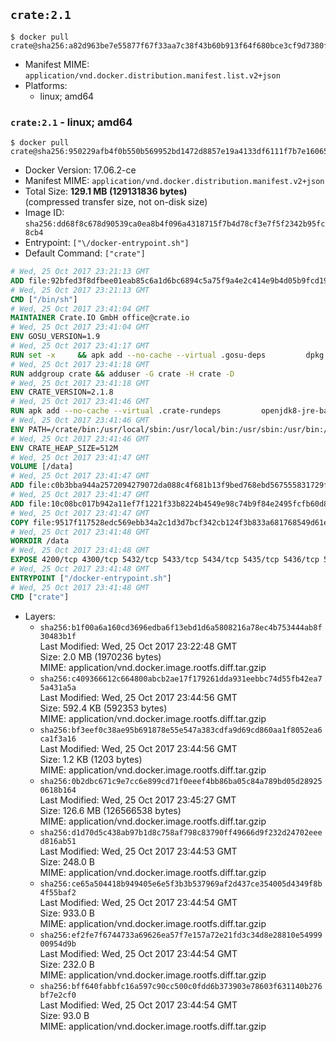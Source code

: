 ## `crate:2.1`

```console
$ docker pull crate@sha256:a82d963be7e55877f67f33aa7c38f43b60b913f64f680bce3cf9d7380ff1a65c
```

-	Manifest MIME: `application/vnd.docker.distribution.manifest.list.v2+json`
-	Platforms:
	-	linux; amd64

### `crate:2.1` - linux; amd64

```console
$ docker pull crate@sha256:950229afb4f0b550b569952bd1472d8857e19a4133df6111f7b7e16065e6627c
```

-	Docker Version: 17.06.2-ce
-	Manifest MIME: `application/vnd.docker.distribution.manifest.v2+json`
-	Total Size: **129.1 MB (129131836 bytes)**  
	(compressed transfer size, not on-disk size)
-	Image ID: `sha256:dd68f8c678d90539ca0ea8b4f096a4318715f7b4d78cf3e7f5f2342b95fc8cb4`
-	Entrypoint: `["\/docker-entrypoint.sh"]`
-	Default Command: `["crate"]`

```dockerfile
# Wed, 25 Oct 2017 23:21:13 GMT
ADD file:92bfed3f8dfbee01eab85c6a1d6bc6894c5a75f9a4e2c414e9b4d05b9fcd19d0 in / 
# Wed, 25 Oct 2017 23:21:13 GMT
CMD ["/bin/sh"]
# Wed, 25 Oct 2017 23:41:04 GMT
MAINTAINER Crate.IO GmbH office@crate.io
# Wed, 25 Oct 2017 23:41:04 GMT
ENV GOSU_VERSION=1.9
# Wed, 25 Oct 2017 23:41:17 GMT
RUN set -x     && apk add --no-cache --virtual .gosu-deps         dpkg         gnupg         curl     && export ARCH=$(echo $(dpkg --print-architecture) | cut -d"-" -f3)     && curl -o /usr/local/bin/gosu -fSL "https://github.com/tianon/gosu/releases/download/$GOSU_VERSION/gosu-$ARCH"     && curl -o /usr/local/bin/gosu.asc -fSL "https://github.com/tianon/gosu/releases/download/$GOSU_VERSION/gosu-$ARCH.asc"     && export GNUPGHOME="$(mktemp -d)"     && gpg --keyserver ha.pool.sks-keyservers.net --recv-keys B42F6819007F00F88E364FD4036A9C25BF357DD4     && gpg --batch --verify /usr/local/bin/gosu.asc /usr/local/bin/gosu     && rm -r "$GNUPGHOME" /usr/local/bin/gosu.asc     && chmod +x /usr/local/bin/gosu     && gosu nobody true     && apk del .gosu-deps
# Wed, 25 Oct 2017 23:41:18 GMT
RUN addgroup crate && adduser -G crate -H crate -D
# Wed, 25 Oct 2017 23:41:18 GMT
ENV CRATE_VERSION=2.1.8
# Wed, 25 Oct 2017 23:41:46 GMT
RUN apk add --no-cache --virtual .crate-rundeps         openjdk8-jre-base         python3         openssl         sigar     && apk add --no-cache --virtual .build-deps         curl         gnupg         tar     && curl -fSL -O https://cdn.crate.io/downloads/releases/crate-$CRATE_VERSION.tar.gz     && curl -fSL -O https://cdn.crate.io/downloads/releases/crate-$CRATE_VERSION.tar.gz.asc     && export GNUPGHOME="$(mktemp -d)"     && gpg --keyserver ha.pool.sks-keyservers.net --recv-keys 90C23FC6585BC0717F8FBFC37FAAE51A06F6EAEB     && gpg --batch --verify crate-$CRATE_VERSION.tar.gz.asc crate-$CRATE_VERSION.tar.gz     && rm -r "$GNUPGHOME" crate-$CRATE_VERSION.tar.gz.asc     && mkdir /crate     && tar -xf crate-$CRATE_VERSION.tar.gz -C /crate --strip-components=1     && rm crate-$CRATE_VERSION.tar.gz     && ln -s /usr/bin/python3 /usr/bin/python     && rm /crate/lib/sigar/libsigar-amd64-linux.so     && apk del .build-deps
# Wed, 25 Oct 2017 23:41:46 GMT
ENV PATH=/crate/bin:/usr/local/sbin:/usr/local/bin:/usr/sbin:/usr/bin:/sbin:/bin
# Wed, 25 Oct 2017 23:41:46 GMT
ENV CRATE_HEAP_SIZE=512M
# Wed, 25 Oct 2017 23:41:47 GMT
VOLUME [/data]
# Wed, 25 Oct 2017 23:41:47 GMT
ADD file:c0b3bba944a2572094279072da088c4f681b13f9bed768ebd567555831729fab in /crate/config/crate.yml 
# Wed, 25 Oct 2017 23:41:47 GMT
ADD file:10c08bc017b942a11ef7f1221f33b8224b4549e98c74b9f84e2495fcfb60d8ce in /crate/config/log4j2.properties 
# Wed, 25 Oct 2017 23:41:47 GMT
COPY file:9517f117528edc569ebb34a2c1d3d7bcf342cb124f3b833a681768549d61ebfb in / 
# Wed, 25 Oct 2017 23:41:48 GMT
WORKDIR /data
# Wed, 25 Oct 2017 23:41:48 GMT
EXPOSE 4200/tcp 4300/tcp 5432/tcp 5433/tcp 5434/tcp 5435/tcp 5436/tcp 5437/tcp 5438/tcp 5439/tcp 5440/tcp 5441/tcp 5442/tcp 5443/tcp 5444/tcp 5445/tcp 5446/tcp 5447/tcp 5448/tcp 5449/tcp 5450/tcp 5451/tcp 5452/tcp 5453/tcp 5454/tcp 5455/tcp 5456/tcp 5457/tcp 5458/tcp 5459/tcp 5460/tcp 5461/tcp 5462/tcp 5463/tcp 5464/tcp 5465/tcp 5466/tcp 5467/tcp 5468/tcp 5469/tcp 5470/tcp 5471/tcp 5472/tcp 5473/tcp 5474/tcp 5475/tcp 5476/tcp 5477/tcp 5478/tcp 5479/tcp 5480/tcp 5481/tcp 5482/tcp 5483/tcp 5484/tcp 5485/tcp 5486/tcp 5487/tcp 5488/tcp 5489/tcp 5490/tcp 5491/tcp 5492/tcp 5493/tcp 5494/tcp 5495/tcp 5496/tcp 5497/tcp 5498/tcp 5499/tcp 5500/tcp 5501/tcp 5502/tcp 5503/tcp 5504/tcp 5505/tcp 5506/tcp 5507/tcp 5508/tcp 5509/tcp 5510/tcp 5511/tcp 5512/tcp 5513/tcp 5514/tcp 5515/tcp 5516/tcp 5517/tcp 5518/tcp 5519/tcp 5520/tcp 5521/tcp 5522/tcp 5523/tcp 5524/tcp 5525/tcp 5526/tcp 5527/tcp 5528/tcp 5529/tcp 5530/tcp 5531/tcp 5532/tcp
# Wed, 25 Oct 2017 23:41:48 GMT
ENTRYPOINT ["/docker-entrypoint.sh"]
# Wed, 25 Oct 2017 23:41:48 GMT
CMD ["crate"]
```

-	Layers:
	-	`sha256:b1f00a6a160cd3696edba6f13ebd1d6a5808216a78ec4b753444ab8f30483b1f`  
		Last Modified: Wed, 25 Oct 2017 23:22:48 GMT  
		Size: 2.0 MB (1970236 bytes)  
		MIME: application/vnd.docker.image.rootfs.diff.tar.gzip
	-	`sha256:c409366612c664800abcb2ae17f179261dda931eebbc74d55fb42ea75a431a5a`  
		Last Modified: Wed, 25 Oct 2017 23:44:56 GMT  
		Size: 592.4 KB (592353 bytes)  
		MIME: application/vnd.docker.image.rootfs.diff.tar.gzip
	-	`sha256:bf3eef0c38ae95b691878e55e547a383cdfa9d69cd860aa1f8052ea6ca1f3a16`  
		Last Modified: Wed, 25 Oct 2017 23:44:56 GMT  
		Size: 1.2 KB (1203 bytes)  
		MIME: application/vnd.docker.image.rootfs.diff.tar.gzip
	-	`sha256:0b2dbc671c9e7cc6e899cd71f0eeef4bb86ba05c84a789bd05d289250618b164`  
		Last Modified: Wed, 25 Oct 2017 23:45:27 GMT  
		Size: 126.6 MB (126566538 bytes)  
		MIME: application/vnd.docker.image.rootfs.diff.tar.gzip
	-	`sha256:d1d70d5c438ab97b1d8c758af798c83790ff49666d9f232d24702eeed816ab51`  
		Last Modified: Wed, 25 Oct 2017 23:44:53 GMT  
		Size: 248.0 B  
		MIME: application/vnd.docker.image.rootfs.diff.tar.gzip
	-	`sha256:ce65a504418b949405e6e5f3b3b537969af2d437ce354005d4349f8b4f55baf2`  
		Last Modified: Wed, 25 Oct 2017 23:44:54 GMT  
		Size: 933.0 B  
		MIME: application/vnd.docker.image.rootfs.diff.tar.gzip
	-	`sha256:ef2fe7f6744733a69626ea57f7e157a72e21fd3c34d8e28810e5499900954d9b`  
		Last Modified: Wed, 25 Oct 2017 23:44:54 GMT  
		Size: 232.0 B  
		MIME: application/vnd.docker.image.rootfs.diff.tar.gzip
	-	`sha256:bff640fabbfc16a597c90cc500c0fdd6b373903e78603f631140b276bf7e2cf0`  
		Last Modified: Wed, 25 Oct 2017 23:44:54 GMT  
		Size: 93.0 B  
		MIME: application/vnd.docker.image.rootfs.diff.tar.gzip
